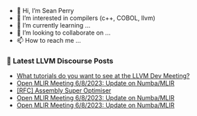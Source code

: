 - 👋 Hi, I’m Sean Perry
- 👀 I’m interested in compilers (c++, COBOL, llvm)
- 🌱 I’m currently learning ...
- 💞️ I’m looking to collaborate on ...
- 📫 How to reach me ...

<!---
s66perry/s66perry is a ✨ special ✨ repository because its `README.md` (this file) appears on your GitHub profile.
You can click the Preview link to take a look at your changes.
--->
### 📕 Latest LLVM Discourse Posts

<!-- DISCOURSE-LLVM:START -->
- [What tutorials do you want to see at the LLVM Dev Meeting?](https://discourse.llvm.org/t/what-tutorials-do-you-want-to-see-at-the-llvm-dev-meeting/71371#post_2)
- [Open MLIR Meeting 6/8/2023: Update on Numba/MLIR](https://discourse.llvm.org/t/open-mlir-meeting-6-8-2023-update-on-numba-mlir/71132#post_6)
- [[RFC] Assembly Super Optimiser](https://discourse.llvm.org/t/rfc-assembly-super-optimiser/71365#post_2)
- [Open MLIR Meeting 6/8/2023: Update on Numba/MLIR](https://discourse.llvm.org/t/open-mlir-meeting-6-8-2023-update-on-numba-mlir/71132#post_5)
- [Open MLIR Meeting 6/8/2023: Update on Numba/MLIR](https://discourse.llvm.org/t/open-mlir-meeting-6-8-2023-update-on-numba-mlir/71132#post_4)
<!-- DISCOURSE-LLVM:END -->
